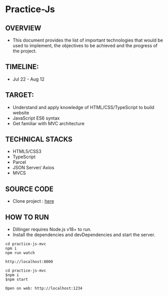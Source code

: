 # Practice-Js
## OVERVIEW

- This document provides the list of important technologies that would be used to implement, the objectives to be achieved and the progress of the project.

## TIMELINE:

- Jul 22 - Aug 12

## TARGET:

- Understand and apply knowledge of HTML/CSS/TypeScript to build website
- JavaScript ES6 syntax
- Get familiar with MVC architecture

## TECHNICAL STACKS

- HTML5/CSS3
- TypeScript
- Parcel
- JSON Server/ Axios
- MVCS


## SOURCE CODE

- Clone project : [here](https://github.com/Hoa0304/practice-ts-mvc) 

## HOW TO RUN

- Dillinger requires Node.js v18+ to run.
- Install the dependencies and devDependencies and start the server.

```
cd practice-js-mvc
npm i
npm run watch

http://localhost:8000
```

```
cd practice-js-mvc
$npm i
$npm start

Open on web: http://localhost:1234
```
